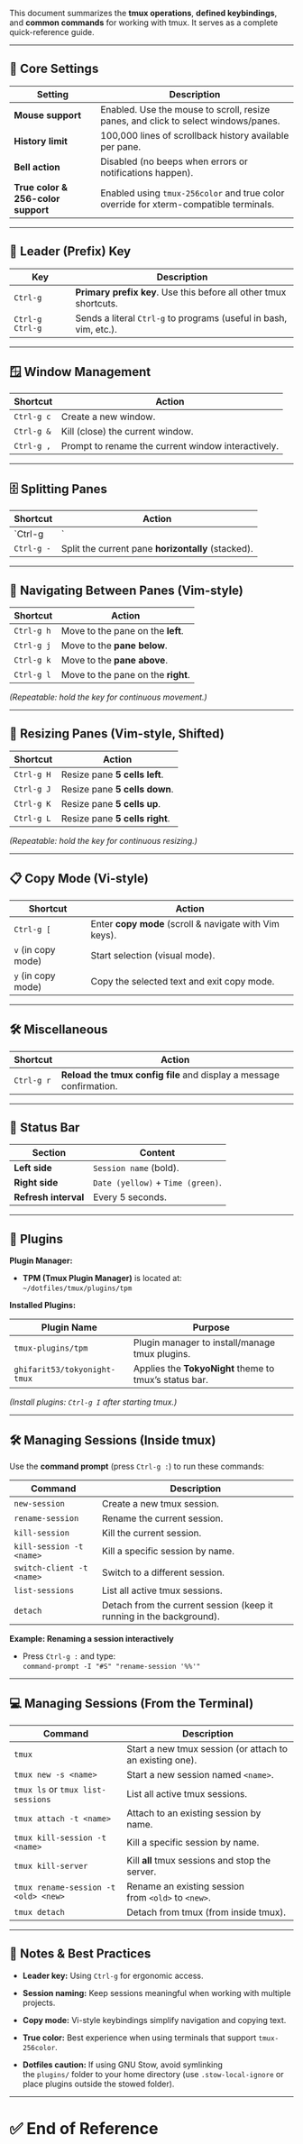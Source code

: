 
This document summarizes the **tmux operations**, **defined keybindings**, and **common commands** for working with tmux. It serves as a complete quick-reference guide.

---

## 🚀 Core Settings

|Setting|Description|
|---|---|
|**Mouse support**|Enabled. Use the mouse to scroll, resize panes, and click to select windows/panes.|
|**History limit**|100,000 lines of scrollback history available per pane.|
|**Bell action**|Disabled (no beeps when errors or notifications happen).|
|**True color & 256-color support**|Enabled using `tmux-256color` and true color override for xterm-compatible terminals.|

---

## 🔑 Leader (Prefix) Key

|Key|Description|
|---|---|
|`Ctrl-g`|**Primary prefix key**. Use this before all other tmux shortcuts.|
|`Ctrl-g Ctrl-g`|Sends a literal `Ctrl-g` to programs (useful in bash, vim, etc.).|

---

## 🪟 Window Management

|Shortcut|Action|
|---|---|
|`Ctrl-g c`|Create a new window.|
|`Ctrl-g &`|Kill (close) the current window.|
|`Ctrl-g ,`|Prompt to rename the current window interactively.|

---

## 🗄️ Splitting Panes

|Shortcut|Action|
|---|---|
|`Ctrl-g|`|
|`Ctrl-g -`|Split the current pane **horizontally** (stacked).|

---

## 🧱 Navigating Between Panes (Vim-style)

|Shortcut|Action|
|---|---|
|`Ctrl-g h`|Move to the pane on the **left**.|
|`Ctrl-g j`|Move to the **pane below**.|
|`Ctrl-g k`|Move to the **pane above**.|
|`Ctrl-g l`|Move to the pane on the **right**.|

_(Repeatable: hold the key for continuous movement.)_

---

## 🫤 Resizing Panes (Vim-style, Shifted)

|Shortcut|Action|
|---|---|
|`Ctrl-g H`|Resize pane **5 cells left**.|
|`Ctrl-g J`|Resize pane **5 cells down**.|
|`Ctrl-g K`|Resize pane **5 cells up**.|
|`Ctrl-g L`|Resize pane **5 cells right**.|

_(Repeatable: hold the key for continuous resizing.)_

---

## 📋 Copy Mode (Vi-style)

|Shortcut|Action|
|---|---|
|`Ctrl-g [`|Enter **copy mode** (scroll & navigate with Vim keys).|
|`v` (in copy mode)|Start selection (visual mode).|
|`y` (in copy mode)|Copy the selected text and exit copy mode.|

---

## 🛠️ Miscellaneous

|Shortcut|Action|
|---|---|
|`Ctrl-g r`|**Reload the tmux config file** and display a message confirmation.|

---

## 🎨 Status Bar

|Section|Content|
|---|---|
|**Left side**|`Session name` (bold).|
|**Right side**|`Date (yellow)` + `Time (green)`.|
|**Refresh interval**|Every 5 seconds.|

---

## 🔌 Plugins

**Plugin Manager:**

- **TPM (Tmux Plugin Manager)** is located at:  
    `~/dotfiles/tmux/plugins/tpm`
    

**Installed Plugins:**

|Plugin Name|Purpose|
|---|---|
|`tmux-plugins/tpm`|Plugin manager to install/manage tmux plugins.|
|`ghifarit53/tokyonight-tmux`|Applies the **TokyoNight** theme to tmux’s status bar.|

_(Install plugins: `Ctrl-g I` after starting tmux.)_

---

## 🛠️ Managing Sessions (Inside tmux)

Use the **command prompt** (press `Ctrl-g :`) to run these commands:

|Command|Description|
|---|---|
|`new-session`|Create a new tmux session.|
|`rename-session`|Rename the current session.|
|`kill-session`|Kill the current session.|
|`kill-session -t <name>`|Kill a specific session by name.|
|`switch-client -t <name>`|Switch to a different session.|
|`list-sessions`|List all active tmux sessions.|
|`detach`|Detach from the current session (keep it running in the background).|

**Example: Renaming a session interactively**

- Press `Ctrl-g :` and type:  
    `command-prompt -I "#S" "rename-session '%%'"`
    

---

## 💻 Managing Sessions (From the Terminal)

|Command|Description|
|---|---|
|`tmux`|Start a new tmux session (or attach to an existing one).|
|`tmux new -s <name>`|Start a new session named `<name>`.|
|`tmux ls` or `tmux list-sessions`|List all active tmux sessions.|
|`tmux attach -t <name>`|Attach to an existing session by name.|
|`tmux kill-session -t <name>`|Kill a specific session by name.|
|`tmux kill-server`|Kill **all** tmux sessions and stop the server.|
|`tmux rename-session -t <old> <new>`|Rename an existing session from `<old>` to `<new>`.|
|`tmux detach`|Detach from tmux (from inside tmux).|

---

## 📑 Notes & Best Practices

- **Leader key:** Using `Ctrl-g` for ergonomic access.
    
- **Session naming:** Keep sessions meaningful when working with multiple projects.
    
- **Copy mode:** Vi-style keybindings simplify navigation and copying text.
    
- **True color:** Best experience when using terminals that support `tmux-256color`.
    
- **Dotfiles caution:** If using GNU Stow, avoid symlinking the `plugins/` folder to your home directory (use `.stow-local-ignore` or place plugins outside the stowed folder).
    

---

# ✅ End of Reference